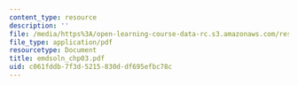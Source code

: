 ```yaml
---
content_type: resource
description: ''
file: /media/https%3A/open-learning-course-data-rc.s3.amazonaws.com/res-6-003-electromechanical-dynamics-spring-2009/c061fddb7f3d5215830ddf695efbc78c_emdsoln_chp03.pdf
file_type: application/pdf
resourcetype: Document
title: emdsoln_chp03.pdf
uid: c061fddb-7f3d-5215-830d-df695efbc78c
---
```

